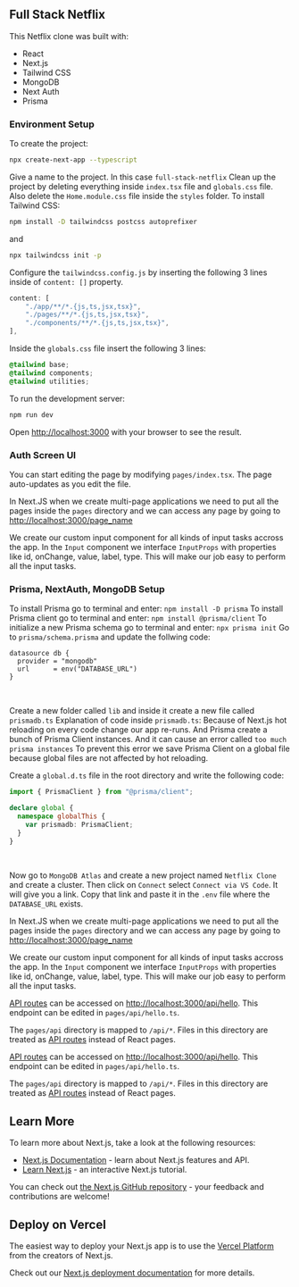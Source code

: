 ## Full Stack Netflix

This Netflix clone was built with:

- React
- Next.js
- Tailwind CSS
- MongoDB
- Next Auth
- Prisma

### Environment Setup

To create the project:

```bash
npx create-next-app --typescript
```

Give a name to the project. In this case `full-stack-netflix`
Clean up the project by deleting everything inside `index.tsx` file and `globals.css` file. Also delete the `Home.module.css` file inside the `styles` folder.
To install Tailwind CSS:

```bash
npm install -D tailwindcss postcss autoprefixer
```

and

```bash
npx tailwindcss init -p
```

Configure the `tailwindcss.config.js` by inserting the following 3 lines inside of `content: []` property.

```js
content: [
    "./app/**/*.{js,ts,jsx,tsx}",
    "./pages/**/*.{js,ts,jsx,tsx}",
    "./components/**/*.{js,ts,jsx,tsx}",
],
```

Inside the `globals.css` file insert the following 3 lines:

```css
@tailwind base;
@tailwind components;
@tailwind utilities;
```

To run the development server:

```bash
npm run dev
```

Open [http://localhost:3000](http://localhost:3000) with your browser to see the result.

### Auth Screen UI

You can start editing the page by modifying `pages/index.tsx`. The page auto-updates as you edit the file.

In Next.JS when we create multi-page applications we need to put all the pages inside the `pages` directory and we can access any page by going to [http://localhost:3000/page_name](http://localhost:3000/page_name)

We create our custom input component for all kinds of input tasks accross the app. In the `Input` component we interface `InputProps` with properties like id, onChange, value, label, type. This will make our job easy to perform all the input tasks.

### Prisma, NextAuth, MongoDB Setup

To install Prisma go to terminal and enter: `npm install -D prisma`
To install Prisma client go to terminal and enter: `npm install @prisma/client`
To initialize a new Prisma schema go to terminal and enter: `npx prisma init`
Go to `prisma/schema.prisma` and update the follwing code:
```prisma
datasource db {
  provider = "mongodb"
  url      = env("DATABASE_URL")
}
```
<br>

Create a new folder called `lib` and inside it create a new file called `prismadb.ts`
Explanation of code inside `prismadb.ts`:
Because of Next.js hot reloading on every code change our app re-runs. And Prisma create a bunch of Prisma Client instances. And it can cause an error called `too much prisma instances`
To prevent this error we save Prisma Client on a global file because global files are not affected by hot reloading.

Create a `global.d.ts` file in the root directory and write the following code:
```ts
import { PrismaClient } from "@prisma/client";

declare global {
  namespace globalThis {
    var prismadb: PrismaClient;
  }
}
```
<br>

Now go to `MongoDB Atlas` and create a new project named `Netflix Clone` and create a cluster. Then click on `Connect` select `Connect via VS Code`. It will give you a link. Copy that link and paste it in the `.env` file where the `DATABASE_URL` exists.

In Next.JS when we create multi-page applications we need to put all the pages inside the `pages` directory and we can access any page by going to [http://localhost:3000/page_name](http://localhost:3000/page_name)

We create our custom input component for all kinds of input tasks accross the app. In the `Input` component we interface `InputProps` with properties like id, onChange, value, label, type. This will make our job easy to perform all the input tasks.

[API routes](https://nextjs.org/docs/api-routes/introduction) can be accessed on [http://localhost:3000/api/hello](http://localhost:3000/api/hello). This endpoint can be edited in `pages/api/hello.ts`.

The `pages/api` directory is mapped to `/api/*`. Files in this directory are treated as [API routes](https://nextjs.org/docs/api-routes/introduction) instead of React pages.

[API routes](https://nextjs.org/docs/api-routes/introduction) can be accessed on [http://localhost:3000/api/hello](http://localhost:3000/api/hello). This endpoint can be edited in `pages/api/hello.ts`.

The `pages/api` directory is mapped to `/api/*`. Files in this directory are treated as [API routes](https://nextjs.org/docs/api-routes/introduction) instead of React pages.

## Learn More

To learn more about Next.js, take a look at the following resources:

- [Next.js Documentation](https://nextjs.org/docs) - learn about Next.js features and API.
- [Learn Next.js](https://nextjs.org/learn) - an interactive Next.js tutorial.

You can check out [the Next.js GitHub repository](https://github.com/vercel/next.js/) - your feedback and contributions are welcome!

## Deploy on Vercel

The easiest way to deploy your Next.js app is to use the [Vercel Platform](https://vercel.com/new?utm_medium=default-template&filter=next.js&utm_source=create-next-app&utm_campaign=create-next-app-readme) from the creators of Next.js.

Check out our [Next.js deployment documentation](https://nextjs.org/docs/deployment) for more details.
